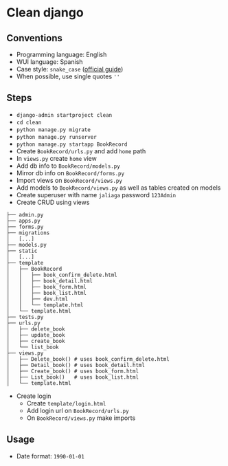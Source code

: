 # Clean django

## Conventions

- Programming language: English
- WUI language: Spanish
- Case style: `snake_case` ([official guide](https://peps.python.org/pep-0008/))
- When possible, use single quotes `''`

## Steps

- `django-admin startproject clean`
- `cd clean`
- `python manage.py migrate`
- `python manage.py runserver`
- `python manage.py startapp BookRecord`
- Create `BookRecord/urls.py` and add `home` path
- In `views.py` create `home` view
- Add db info to `BookRecord/models.py`
- Mirror db info on `BookRecord/forms.py`
- Import views on `BookRecord/views.py`
- Add models to `BookRecord/views.py` as well as tables created on models
- Create superuser with name `jaliaga` password `123Admin`
- Create CRUD using views

```console
├── admin.py
├── apps.py
├── forms.py
├── migrations
│   [...]   
├── models.py
├── static
│   [...]   
├── template
│   ├── BookRecord
│   │   ├── book_confirm_delete.html
│   │   ├── book_detail.html
│   │   ├── book_form.html
│   │   ├── book_list.html
│   │   ├── dev.html
│   │   └── template.html
│   └── template.html
├── tests.py
├── urls.py
│   ├── delete_book
│   ├── update_book
│   ├── create_book
│   └── list_book
├── views.py
│   ├── Delete_book() # uses book_confirm_delete.html
│   ├── Detail_book() # uses book_detail.html
│   ├── Create_book() # uses book_form.html
│   ├── List_book()   # uses book_list.html
│   └── template.html
```

- Create login
  - Create `template/login.html`
  - Add login url on `BookRecord/urls.py`
  - On `BookRecord/views.py` make imports

## Usage

- Date format: `1990-01-01`







